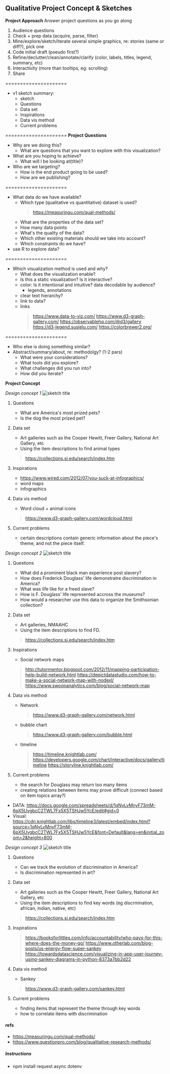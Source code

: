 ## Qualitative Project Concept & Sketches

**Project Approach**
Answer project questions as you go along
1. Audience questions
2. Check + prep data (acquire, parse, filter)
3. Mine/explore/sketch/iterate several simple graphics, re: stories (same or diff?), pick one
4. Code initial draft (pseudo first?)
5. Refine/declutter/clean/annotate/clarify (color, labels, titles, legend, summary, etc)
6. Interactivity (more than tooltips, eg: scrolling)
7. Share

*=====================*
- v1 sketch summary:
    - sketch
    - Questions
    - Data set
    - Inspirations
    - Data vis method
    - Current problems

*=====================*
**Project Questions**
- Why are we doing this?
    - What are questions that you want to explore with this visualization?
- What are you hoping to achieve?
    - What will I be looking at(title)?
- Who are we targeting?
    - How is the end product going to be used?
    - How are we publishing?

*=====================*
- What data do we have available? 
    - Which type (qualitative vs quantitative) dataset is used? 
        > https://measuringu.com/qual-methods/
    - What are the properties of the data set? 
    - How many data points
    - What's the quality of the data? 
    - Which other existing materials should we take into account?
    - Which constraints do we have?
- use R to explore data?

*=====================*
- Which visualization method is used and why?
    - What does the visualization enable?
    - Is this a static visualization? Is it interactive?
    - color: Is it intentional and intuitive? data decodable by audience?
        - legends, annotations
    - clear text hierarchy?
    - link to data?
    - links
        > https://www.data-to-viz.com/
        > https://www.d3-graph-gallery.com/
        > https://observablehq.com/@d3/gallery
        > https://d3-legend.susielu.com/
        > https://colorbrewer2.org/

*=====================*
- Who else is doing something similar?
- Abstract/summary/about, re: methodolgy? (1-2 pars)
    - What were your considerations? 
    - What tools did you explore? 
    - What challenges did you run into? 
    - How did you iterate?


**Project Concept**

*Design concept 1*
![sketch title](sketch_url)

1. Questions
    - What are America's most prized pets?
    - Is the dog the most prized pet?

2. Data set
    - Art galleries such as the Cooper Hewitt, Freer Gallery, National Art Gallery, etc
    - Using the item descriptions to find animal types
    > https://collections.si.edu/search/index.htm

3. Inspirations
    - https://www.wired.com/2012/07/you-suck-at-infographics/
    - word maps
    - infographics

4.  Data vis method
    - Word cloud + animal icons
    > https://www.d3-graph-gallery.com/wordcloud.html

5. Current problems
    - certain descriptions contain generic information about the piece's theme, and not the piece itself.

*Design concept 2*
![sketch title](sketch_url)

1. Questions
    - What did a prominent black man experience post slavery?
    - How does Frederick Douglass' life demonstratre discrimination in America?
    - What was life like for a freed slave?
    - How is F. Douglass' life represented accross the museums?
    - How would a researcher use this data to organize the Smithsonian collection?

2. Data set
    - Art galleries, NMAAHC
    - Using the item descriptions to find FD.
    > https://collections.si.edu/search/index.htm

3. Inspirations
    - Social network maps
    > http://tutormentor.blogspot.com/2012/11/mapping-participation-help-build-network.html
    > https://depictdatastudio.com/how-to-make-a-social-network-map-with-nodexl/
    > https://www.swoopanalytics.com/blog/social-network-map

4.  Data vis method
    - Network
        > https://www.d3-graph-gallery.com/network.html
    - bubble chart
        > https://www.d3-graph-gallery.com/bubble.html
    - timeline
        > https://timeline.knightlab.com/
        > https://developers.google.com/chart/interactive/docs/gallery/timeline
        > https://storyline.knightlab.com/

5. Current problems
    - the search for Douglass may return too many items
    - creating relations between items may prove difficult (connect based on item topics array?)

- DATA: https://docs.google.com/spreadsheets/d/1qNyLvMnyF73mM-6pX5UvgbcC2TWL7Fx5X5TSHJw5YcE/edit#gid=0
- Visual: https://cdn.knightlab.com/libs/timeline3/latest/embed/index.html?source=1qNyLvMnyF73mM-6pX5UvgbcC2TWL7Fx5X5TSHJw5YcE&font=Default&lang=en&initial_zoom=2&height=800

*Design concept 3*
![sketch title](sketch_url)

1. Questions
    - Can we track the evolution of discrimination in America?
    - Is discrimination represented in art?

2. Data set
    - Art galleries such as the Cooper Hewitt, Freer Gallery, National Art Gallery, etc
    - Using the item descriptions to find key words (eg discrmination, african, indian, native, etc)
    > https://collections.si.edu/search/index.htm

3. Inspirations
    > https://booksforlittles.com/info/accountability/who-pays-for-this-where-does-the-money-go/
    > https://www.otherlab.com/blog-posts/us-energy-flow-super-sankey
    > https://towardsdatascience.com/visualizing-in-app-user-journey-using-sankey-diagrams-in-python-8373a7bb2d22

4.  Data vis method
    - Sankey
    > https://www.d3-graph-gallery.com/sankey.html

5. Current problems
    - finding items that represent the theme through key words
    - how to correlate items with discrimination

#### refs
- https://measuringu.com/qual-methods/
- https://www.questionpro.com/blog/qualitative-research-methods/

##### Instructions
- npm install request async dotenv


